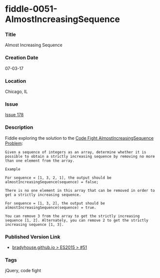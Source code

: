 fiddle-0051-AlmostIncreasingSequence
======

### Title

Almost Increasing Sequence


### Creation Date

07-03-17


### Location

Chicago, IL


### Issue

[Issue 178](https://github.com/bradyhouse/house/issues/178)

### Description

Fiddle exploring the solution to the [Code Fight AlmostIncreasingSequence Problem](https://codefights.com/arcade/intro/level-2/2mxbGwLzvkTCKAJMG):

    Given a sequence of integers as an array, determine whether it is possible to obtain a strictly increasing sequence by removing no more than one element from the array.
    
    Example
    
    For sequence = [1, 3, 2, 1], the output should be
    almostIncreasingSequence(sequence) = false;
    
    There is no one element in this array that can be removed in order to get a strictly increasing sequence.
    
    For sequence = [1, 3, 2], the output should be
    almostIncreasingSequence(sequence) = true.
    
    You can remove 3 from the array to get the strictly increasing sequence [1, 2]. Alternately, you can remove 2 to get the strictly increasing sequence [1, 3].


### Published Version Link

* [bradyhouse.github.io > ES2015 > #51](http://bradyhouse.github.io/jquery/fiddle-0047-RemoveKFromList/index.html#)


### Tags

jQuery, code fight
